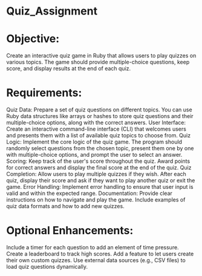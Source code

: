# Quiz_Assignment

# Objective:
Create an interactive quiz game in Ruby that allows users to play quizzes on various topics. The game should provide multiple-choice questions, keep score, and display results at the end of each quiz.

# Requirements:
Quiz Data: Prepare a set of quiz questions on different topics. You can use Ruby data structures like arrays or hashes to store quiz questions and their multiple-choice options, along with the correct answers.
User Interface: Create an interactive command-line interface (CLI) that welcomes users and presents them with a list of available quiz topics to choose from.
Quiz Logic: Implement the core logic of the quiz game. The program should randomly select questions from the chosen topic, present them one by one with multiple-choice options, and prompt the user to select an answer.
Scoring: Keep track of the user's score throughout the quiz. Award points for correct answers and display the final score at the end of the quiz.
Quiz Completion: Allow users to play multiple quizzes if they wish. After each quiz, display their score and ask if they want to play another quiz or exit the game.
Error Handling: Implement error handling to ensure that user input is valid and within the expected range.
Documentation: Provide clear instructions on how to navigate and play the game. Include examples of quiz data formats and how to add new quizzes.

# Optional Enhancements:
Include a timer for each question to add an element of time pressure.
Create a leaderboard to track high scores.
Add a feature to let users create their own custom quizzes.
Use external data sources (e.g., CSV files) to load quiz questions dynamically.
